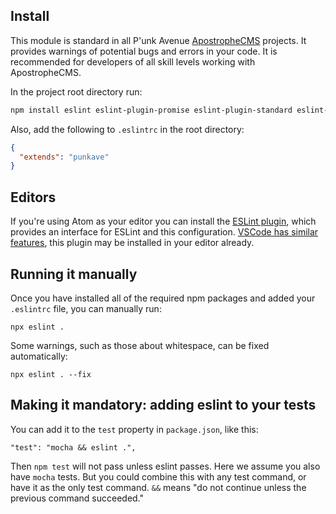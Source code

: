 ## Install

This module is standard in all P'unk Avenue [ApostropheCMS](https://apostrophecms.org) projects. It provides warnings of potential bugs and errors in your code. It is recommended for developers of all skill levels working with ApostropheCMS.

In the project root directory run:

```bash
npm install eslint eslint-plugin-promise eslint-plugin-standard eslint-plugin-react eslint-config-standard eslint-config-punkave --save-dev
```

Also, add the following to `.eslintrc` in the root directory:

```json
{
  "extends": "punkave"
}
```

## Editors

If you're using Atom as your editor you can install the [ESLint plugin](https://atom.io/packages/linter-eslint), which provides an interface for ESLint and this configuration. [VSCode has similar features](https://github.com/Microsoft/vscode-eslint), this plugin may be installed in your editor already.

## Running it manually

Once you have installed all of the required npm packages and added your `.eslintrc` file, you can manually run:

```
npx eslint .
```

Some warnings, such as those about whitespace, can be fixed automatically:

```
npx eslint . --fix
```

## Making it mandatory: adding eslint to your tests

You can add it to the `test` property in `package.json`, like this:

```
"test": "mocha && eslint .",
```

Then `npm test` will not pass unless eslint passes. Here we assume you also have `mocha` tests. But you could combine this with any test command, or have it as the only test command. `&&` means "do not continue unless the previous command succeeded."
